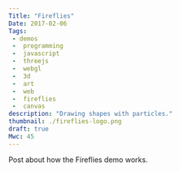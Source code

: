 ```yaml
---
Title: "Fireflies"
Date: 2017-02-06
Tags:
 - demos
 -  programming
 -  javascript
 -  threejs
 -  webgl
 -  3d
 -  art
 -  web
 -  fireflies
 -  canvas
description: "Drawing shapes with particles."
thumbnail: ./fireflies-logo.png
draft: true
Mwc: 45
---
```


Post about how the Fireflies demo works.

[project]: /projects/fireflies
